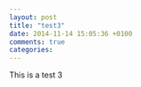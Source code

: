 ```yaml
---
layout: post
title: "test3"
date: 2014-11-14 15:05:36 +0100
comments: true
categories: 
---
```


This is a test 3
